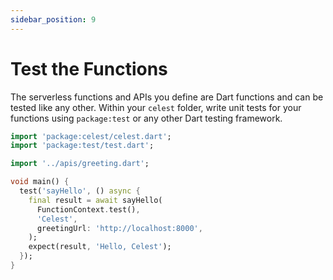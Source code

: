 ```yaml
---
sidebar_position: 9
---
```


# Test the Functions

The serverless functions and APIs you define are Dart functions and can be tested like any other. Within your `celest` folder, write unit tests for your functions using `package:test` or any other Dart testing framework.

```dart
import 'package:celest/celest.dart';
import 'package:test/test.dart';

import '../apis/greeting.dart';

void main() {
  test('sayHello', () async {
    final result = await sayHello(
      FunctionContext.test(),
      'Celest',
      greetingUrl: 'http://localhost:8000',
    );
    expect(result, 'Hello, Celest');
  });
}
```